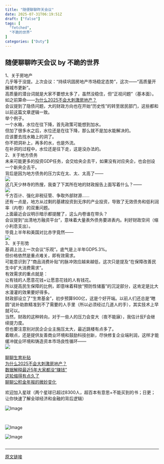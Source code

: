 ```yaml
---
title: "随便聊聊昨天会议"
date: 2025-07-31T06:19:51Z
draft: ["false"]
tags: [
  "fetched",
  "不跪的世界"
]
categories: ["Duty"]
---
```

随便聊聊昨天会议 by 不跪的世界
------
<div><section><span leaf="">1、关于房地产</span></section><section><span leaf="">几乎等于</span><span leaf="">没提。上次会议：</span><span data-pm-slice="0 0 []"><span leaf="">“持续</span><span leaf="">巩</span><span leaf="">固</span><span leaf="">房地产市场稳定态势”，这次——“</span><span data-pm-slice="0 0 []"><span leaf=""><span textstyle="">高质量</span>开展城市更新</span></span><span leaf="">”。</span></span></section><section><span data-pm-slice="0 0 []"><span leaf="">高质量的潜台词就是大家不要想太多了，虽然没稳住，但“正视问题”（基本面）。</span></span></section><section><span leaf="">如之前算命——<a target="_blank" href="https://mp.weixin.qq.com/s?__biz=MzkwOTU2NzM0NQ==&amp;mid=2247490791&amp;idx=1&amp;sn=24331146593239df105e830af63a0d42&amp;scene=21#wechat_redirect" textvalue="为什么2025不会大刺激房地产？" data-itemshowtype="0" linktype="text" data-linktype="2">为什么2025不会大刺激房地产？</a></span></section><section><span leaf="">会议提到了隐债问题，大的财政方向也在开始“历史性”的转至居民部门，这些都和以前这篇文章逻辑一致。</span></section><section><span leaf="">举个例子。</span></section><section><span leaf="">一个水箱，水位在往下降，首先政策可能想到加水。</span></section><section><span leaf="">但加了很多水之后，水位还是在往下降，那么就不是加水能解决的。</span></section><section><span leaf="">应该要去找水箱上的洞了。</span></section><section><span leaf="">你不把洞补上，再多的水，也是外流。</span></section><section><span leaf="">在补洞的过程中，水位还是往下走，这是没办法的。</span></section><section><span leaf="">2、关于地方债务</span></section><section><span leaf="">未来可能更多的投资GDP任务，会交给央企去干，如果没有对应央企，也会创设一个新央企去干。</span></section><section><span leaf="">背后是因为地方债务的压力实在太、太、太高了——</span></section><section nodeleaf=""><img data-imgfileid="100008119" data-s="300,640" data-src="https://mmbiz.qpic.cn/mmbiz_png/H9ujOOo7THjwric0cTB0tXVDvvskP7QljIcajzDD4lX2m6cffq0bC5rbSJCxKyXm4jS7kBq2QIuJTgAdPTJ44CA/640?wx_fmt=png&amp;from=appmsg" data-type="png" type="block" src="https://mmbiz.qpic.cn/mmbiz_png/H9ujOOo7THjwric0cTB0tXVDvvskP7QljIcajzDD4lX2m6cffq0bC5rbSJCxKyXm4jS7kBq2QIuJTgAdPTJ44CA/640?wx_fmt=png&amp;from=appmsg"></section><section><span leaf="">这几天少林寺的热搜，我查了下其所在地的财政报告上面写着什么？——</span></section><section nodeleaf=""><img data-imgfileid="100008120" data-s="300,640" data-src="https://mmbiz.qpic.cn/mmbiz_png/H9ujOOo7THjwric0cTB0tXVDvvskP7Qlj8ce9iaeYOnfxon3a1wy2zShyeic9PYrkP8UU1o1qZicSeSHeqrZ33iaOIw/640?wx_fmt=png&amp;from=appmsg" data-type="png" type="block" src="https://mmbiz.qpic.cn/mmbiz_png/H9ujOOo7THjwric0cTB0tXVDvvskP7Qlj8ce9iaeYOnfxon3a1wy2zShyeic9PYrkP8UU1o1qZicSeSHeqrZ33iaOIw/640?wx_fmt=png&amp;from=appmsg"></section><section><span leaf="">千方百计、强化非税征管、争取外部财源......</span></section><section><span leaf="">还有一点是，地方从过剩的基建投资到无序的产业投资，导致了无效债务和低利润率（内卷）的双重问题。</span></section><section><span leaf="">上面最近会议明示暗示都提醒了，这么内卷谁在带头？</span></section><section><span leaf="">会议提到“<span textstyle="">出清</span>地方融资平台”，意味着大量表外债务要进表内。利好财政空间（缩小利息支出）。</span></section><section><span leaf="">毕竟上半年和美国对比赤字竟然——</span></section><section nodeleaf=""><img data-imgfileid="100008121" data-s="300,640" data-src="https://mmbiz.qpic.cn/mmbiz_png/H9ujOOo7THjwric0cTB0tXVDvvskP7QljAgO8olCmTyRfxho2Yx7HHepiadnK4hwZeYDz0UvqzhL335oF9NR29hQ/640?wx_fmt=png&amp;from=appmsg" data-type="png" type="block" src="https://mmbiz.qpic.cn/mmbiz_png/H9ujOOo7THjwric0cTB0tXVDvvskP7QljAgO8olCmTyRfxho2Yx7HHepiadnK4hwZeYDz0UvqzhL335oF9NR29hQ/640?wx_fmt=png&amp;from=appmsg"></section><section><span leaf="">3、关于形势</span></section><section><span leaf="">基调上比上一次会议“乐观”。底气是上半年GDP5.3%。</span></section><section><span leaf="">但价格依然是重点难关，即有效需求。</span></section><section><span leaf="">可能意识到了“商</span><span leaf="">品消费补贴”的脉冲效应越来越低，这次只是提及</span><span data-pm-slice="0 0 []"><span leaf=""><span textstyle="">“在保障改善民生中扩大消费需求”</span>。</span></span></section><section><span leaf="">有效需求的重点就是：</span></section><section><span leaf="">让有钱的人愿意花钱+让愿意花钱的人有钱花。</span></section><section><span leaf="">所以提高民生保障的比例，即意味着释放“预防性储蓄”的沉淀部分，这肯定是比大水漫灌的效果要好得多。</span></section><section><span leaf="">财政部设立了“生育基金”，初步预算900亿，这是个好开端。以前人们还总是“瞎圆”说补助款精准到不了需要的人手里（所以必须经过几道人的手），其实技术上早就可以。</span></section><section><span leaf="">当然，财政的这种转向，对于一些人的压力会变大（夜不能寐），我估计反F会继续提力度。</span></section><section><span leaf="">但也要注意别对民企企业主施压太大，最近跳楼有点多了。</span></section><section><span leaf="">着眼点，还是提供友善商业环境和鼓励科技创新，尽快修复企业端利润，这样才能缓冲就业环境和铸造资本市场良性循环——</span></section><section nodeleaf=""><img data-imgfileid="100008122" data-s="300,640" data-src="https://mmbiz.qpic.cn/mmbiz_png/H9ujOOo7THjwric0cTB0tXVDvvskP7QljXQk104fyhVy8QOXyrsPCrBvic1svib2Qheib0DXCuDhD5L351JfcAywww/640?wx_fmt=png&amp;from=appmsg" data-type="png" type="block" src="https://mmbiz.qpic.cn/mmbiz_png/H9ujOOo7THjwric0cTB0tXVDvvskP7QljXQk104fyhVy8QOXyrsPCrBvic1svib2Qheib0DXCuDhD5L351JfcAywww/640?wx_fmt=png&amp;from=appmsg"></section><section><span leaf=""><br></span></section><section><span leaf=""><a target="_blank" href="https://mp.weixin.qq.com/s?__biz=MzkwOTU2NzM0NQ==&amp;mid=2247491756&amp;idx=1&amp;sn=1dd691ae57f1b9f97d1d048cbbb2db66&amp;scene=21#wechat_redirect" textvalue="聊聊生育补贴" data-itemshowtype="0" linktype="text" data-linktype="2">聊聊生育补贴</a></span></section><section data-pm-slice="0 0 []"><span leaf=""><a target="_blank" href="https://mp.weixin.qq.com/s?__biz=MzkwOTU2NzM0NQ==&amp;mid=2247490791&amp;idx=1&amp;sn=24331146593239df105e830af63a0d42&amp;scene=21#wechat_redirect" textvalue="为什么2025不会大刺激房地产？" data-itemshowtype="0" linktype="text" data-linktype="2">为什么2025不会大刺激房地产？</a></span></section><section data-pm-slice="0 0 []"><span leaf=""><a target="_blank" href="https://mp.weixin.qq.com/s?__biz=MzkwOTU2NzM0NQ==&amp;mid=2247491334&amp;idx=1&amp;sn=becf624c805297c3ea9c370ce9c85e48&amp;scene=21#wechat_redirect" textvalue="数据解释最近5年大家都没“赚钱”" data-itemshowtype="0" linktype="text" data-linktype="2">数据解释最近5年大家都没“赚钱”</a></span></section><section data-pm-slice="0 0 []"><span leaf=""><a target="_blank" href="https://mp.weixin.qq.com/s?__biz=MzkwOTU2NzM0NQ==&amp;mid=2247491305&amp;idx=1&amp;sn=bb06acd8aa960b6d94d2cf962ce3956b&amp;scene=21#wechat_redirect" textvalue="这轮缩得有点久了" data-itemshowtype="0" linktype="text" data-linktype="2">这轮缩得有点久了</a></span></section><section><span leaf=""><a target="_blank" href="https://mp.weixin.qq.com/s?__biz=MzkwOTU2NzM0NQ==&amp;mid=2247491361&amp;idx=1&amp;sn=2430d12362c72999453d6d5ee52059d0&amp;scene=21#wechat_redirect" textvalue="聊聊公积金年报的微妙变化" data-itemshowtype="0" linktype="text" data-linktype="2">聊聊公积金年报的微妙变化</a></span></section><p data-pm-slice="0 0 []"><span><span leaf="">欢迎加入星球（两个星球已超过8300人，超百本有意思+不能买到的书；日更；让你快速了解全球经济和金融的背后逻辑）</span></span></p><section nodeleaf=""><img alt="Image" data-imgfileid="100008113" data-ratio="2.4044444444444446" data-s="300,640" data-src="https://mmbiz.qpic.cn/mmbiz_jpg/H9ujOOo7THgBicyJrOtfFdmJo7VGEiaxx0icoE1ScrsZvxzoQeZajUibpmEsEg9nr5uStyN3FzgepVRWticocYGICwg/640?wx_fmt=jpeg&amp;from=appmsg&amp;randomid=lwmk9sbz&amp;tp=webp&amp;wxfrom=5&amp;wx_lazy=1" data-type="jpeg" data-w="1125" type="block" src="https://mmbiz.qpic.cn/mmbiz_jpg/H9ujOOo7THgBicyJrOtfFdmJo7VGEiaxx0icoE1ScrsZvxzoQeZajUibpmEsEg9nr5uStyN3FzgepVRWticocYGICwg/640?wx_fmt=jpeg&amp;from=appmsg&amp;randomid=lwmk9sbz&amp;tp=webp&amp;wxfrom=5&amp;wx_lazy=1"></section><p data-pm-slice="0 0 []"><span><span leaf=""><br></span></span></p><p><span><span leaf=""><img data-src="https://mmbiz.qpic.cn/mmbiz_png/ZdVicjJ0eCjlNeibVrvibiaelPdVibNxMTaWe4wSLVTLNSTRbETgtZ6jFvUEhgg2NhfRrLDuNhMBkKXpRACSoRRl1aA/640?wx_fmt=other&amp;wxfrom=5&amp;wx_lazy=1&amp;wx_co=1&amp;randomid=yrbym4dv&amp;tp=webp" alt="Image" data-ratio="0.32685185185185184" data-w="1080" data-imgfileid="100006171" src="https://mmbiz.qpic.cn/mmbiz_png/ZdVicjJ0eCjlNeibVrvibiaelPdVibNxMTaWe4wSLVTLNSTRbETgtZ6jFvUEhgg2NhfRrLDuNhMBkKXpRACSoRRl1aA/640?wx_fmt=other&amp;wxfrom=5&amp;wx_lazy=1&amp;wx_co=1&amp;randomid=yrbym4dv&amp;tp=webp"></span></span></p><section nodeleaf=""><img alt="Image" data-imgfileid="100006169" data-ratio="0.7066508313539193" data-src="https://mmbiz.qpic.cn/mmbiz_jpg/H9ujOOo7THjvSj1ErUUcIlMb7HBZFuf9A9iaVB6u8hb64ALecGL5U2BFnRalicJJeic4zFialmIbd0HFJiaGoiaZQbZg/640?wx_fmt=other&amp;from=appmsg&amp;wxfrom=5&amp;wx_lazy=1&amp;wx_co=1&amp;randomid=xqg7dfg0&amp;tp=webp" data-w="842" src="https://mmbiz.qpic.cn/mmbiz_jpg/H9ujOOo7THjvSj1ErUUcIlMb7HBZFuf9A9iaVB6u8hb64ALecGL5U2BFnRalicJJeic4zFialmIbd0HFJiaGoiaZQbZg/640?wx_fmt=other&amp;from=appmsg&amp;wxfrom=5&amp;wx_lazy=1&amp;wx_co=1&amp;randomid=xqg7dfg0&amp;tp=webp"></section><section><span leaf=""><br></span></section><p><mp-style-type data-value="3"></mp-style-type></p></div>  
<hr>
<a href="https://mp.weixin.qq.com/s/hdXJoU6e9gLX24wPMFktTA",target="_blank" rel="noopener noreferrer">原文链接</a>
